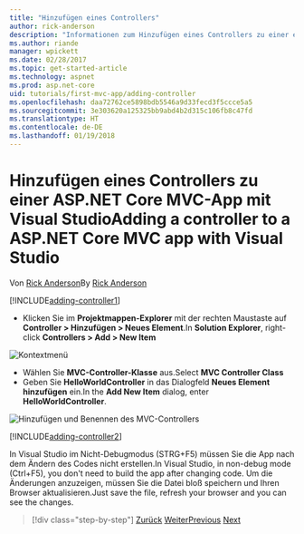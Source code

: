 ```yaml
---
title: "Hinzufügen eines Controllers"
author: rick-anderson
description: "Informationen zum Hinzufügen eines Controllers zu einer einfachen ASP.NET Core MVC-App"
ms.author: riande
manager: wpickett
ms.date: 02/28/2017
ms.topic: get-started-article
ms.technology: aspnet
ms.prod: asp.net-core
uid: tutorials/first-mvc-app/adding-controller
ms.openlocfilehash: daa72762ce5898bdb5546a9d33fecd3f5ccce5a5
ms.sourcegitcommit: 3e303620a125325bb9abd4b2d315c106fb8c47fd
ms.translationtype: HT
ms.contentlocale: de-DE
ms.lasthandoff: 01/19/2018
---
```

# <a name="adding-a-controller-to-a-aspnet-core-mvc-app-with-visual-studio"></a><span data-ttu-id="a922b-103">Hinzufügen eines Controllers zu einer ASP.NET Core MVC-App mit Visual Studio</span><span class="sxs-lookup"><span data-stu-id="a922b-103">Adding a controller to a ASP.NET Core MVC app with Visual Studio</span></span>

<span data-ttu-id="a922b-104">Von [Rick Anderson](https://twitter.com/RickAndMSFT)</span><span class="sxs-lookup"><span data-stu-id="a922b-104">By [Rick Anderson](https://twitter.com/RickAndMSFT)</span></span>

[!INCLUDE[adding-controller1](../../includes/mvc-intro/adding-controller1.md)]

* <span data-ttu-id="a922b-105">Klicken Sie im **Projektmappen-Explorer** mit der rechten Maustaste auf **Controller > Hinzufügen > Neues Element**.</span><span class="sxs-lookup"><span data-stu-id="a922b-105">In **Solution Explorer**, right-click **Controllers > Add > New Item**</span></span>

![Kontextmenü](adding-controller/_static/add_controller.png)

* <span data-ttu-id="a922b-107">Wählen Sie **MVC-Controller-Klasse** aus.</span><span class="sxs-lookup"><span data-stu-id="a922b-107">Select **MVC Controller Class**</span></span>
* <span data-ttu-id="a922b-108">Geben Sie **HelloWorldController** in das Dialogfeld **Neues Element hinzufügen** ein.</span><span class="sxs-lookup"><span data-stu-id="a922b-108">In the **Add New Item** dialog, enter **HelloWorldController**.</span></span>

![Hinzufügen und Benennen des MVC-Controllers](adding-controller/_static/ac.png)

[!INCLUDE[adding-controller2](../../includes/mvc-intro/adding-controller2.md)]

<span data-ttu-id="a922b-110">In Visual Studio im Nicht-Debugmodus (STRG+F5) müssen Sie die App nach dem Ändern des Codes nicht erstellen.</span><span class="sxs-lookup"><span data-stu-id="a922b-110">In Visual Studio, in non-debug mode (Ctrl+F5), you don't need to build the app after changing  code.</span></span> <span data-ttu-id="a922b-111">Um die Änderungen anzuzeigen, müssen Sie die Datei bloß speichern und Ihren Browser aktualisieren.</span><span class="sxs-lookup"><span data-stu-id="a922b-111">Just save the file, refresh your browser and you can see the changes.</span></span>

>[!div class="step-by-step"]
<span data-ttu-id="a922b-112">[Zurück](start-mvc.md)
[Weiter](adding-view.md)</span><span class="sxs-lookup"><span data-stu-id="a922b-112">[Previous](start-mvc.md)
[Next](adding-view.md)</span></span>  
